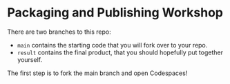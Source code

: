 # Packaging and Publishing Workshop

There are two branches to this repo:

- `main` contains the starting code that you will fork over to your repo.
- `result` contains the final product, that you should hopefully put together yourself.

The first step is to fork the main branch and open Codespaces!